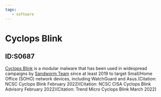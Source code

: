 ```yaml
---
tags:
   - software
---
```

# Cyclops Blink
## ID:S0687
[Cyclops Blink](/mitre/software/S0687) is a modular malware that has been used in widespread campaigns by [Sandworm Team](/mitre/groups/G0034) since at least 2019 to target Small/Home Office (SOHO) network devices, including WatchGuard and Asus.(Citation: NCSC Cyclops Blink February 2022)(Citation: NCSC CISA Cyclops Blink Advisory February 2022)(Citation: Trend Micro Cyclops Blink March 2022)
